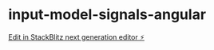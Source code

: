# input-model-signals-angular

[Edit in StackBlitz next generation editor ⚡️](https://stackblitz.com/~/github.com/RubenValls/input-model-signals-angular)